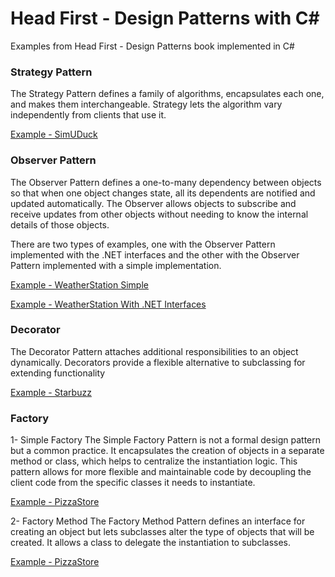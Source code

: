 # Head First - Design Patterns with C#
Examples from Head First - Design Patterns book implemented in C#

### Strategy Pattern
The Strategy Pattern defines a family of algorithms,
encapsulates each one, and makes them interchangeable.
Strategy lets the algorithm vary independently from
clients that use it.

[Example - SimUDuck](./src/Strategy/)

### Observer Pattern
The Observer Pattern defines a one-to-many dependency between objects so that when one object changes state, all its dependents are notified and updated automatically. The Observer allows objects to subscribe and receive updates from other objects without needing to know the internal details of those objects.

There are two types of examples, one with the Observer Pattern implemented with the .NET interfaces and the other with the Observer Pattern implemented with a simple implementation.

[Example - WeatherStation Simple](./src/ObserverSimple/)

[Example - WeatherStation With .NET Interfaces ](./src/ObserverWithDotnetInterfaces/)

### Decorator
The Decorator Pattern attaches additional responsibilities to an object dynamically.
Decorators provide a flexible alternative to subclassing for extending functionality

[Example - Starbuzz](./src/Decorator/)

### Factory
1- Simple Factory
The Simple Factory Pattern is not a formal design pattern but a common practice. It encapsulates the creation of objects in a separate method or class, which helps to centralize the instantiation logic. This pattern allows for more flexible and maintainable code by decoupling the client code from the specific classes it needs to instantiate.

[Example - PizzaStore](./src/PizzaStoreWithSimpleFactory/)

2- Factory Method
The Factory Method Pattern defines an interface for creating an object but lets subclasses alter the type of objects that will be created. It allows a class to delegate the instantiation to subclasses.

[Example - PizzaStore](./src/PizzaStoreWithFactoryMethod/)

